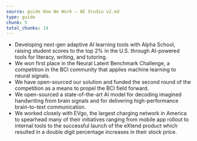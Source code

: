```yaml
---
source: guide How We Work – AE Studio v2.md
type: guide
chunk: 5
total_chunks: 14
---
```


* Developing next-gen adaptive AI learning tools with Alpha School, raising student scores to the top 2% in the U.S. through AI-powered tools for literacy, writing, and tutoring. 
* We won first place in the Neural Latent Benchmark Challenge, a competition in the BCI community that applies machine learning to neural signals. 
* We have open-sourced our solution and funded the second round of the competition as a means to propel the BCI field forward. 
* We open-sourced a state-of-the-art AI model for decoding imagined handwriting from brain signals and for delivering high-performance brain-to-text communication. 
* We worked closely with EVgo, the largest charging network in America to spearhead many of their initiatives ranging from mobile app rollout to internal tools to the successful launch of the eXtend product which resulted in a double digit percentage increases in their stock price.